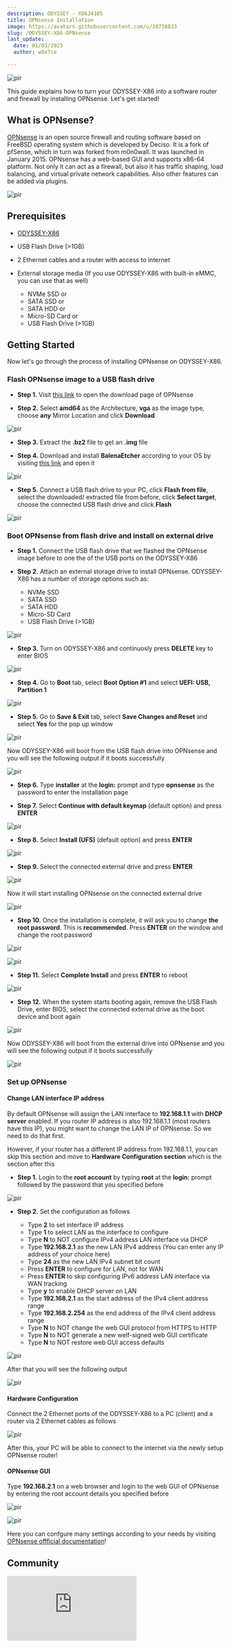 ```yaml
---
description: ODYSSEY - X86J4105
title: OPNsense Installation
image: https://avatars.githubusercontent.com/u/10758833
slug: /ODYSSEY-X86-OPNsense
last_update:
  date: 01/03/2023
  author: w0x7ce

---
```



<p style={{textAlign: 'center'}}><img src="https://files.seeedstudio.com/wiki/OPNsense/1.png" alt="pir" width={1000} height="auto" /></p>

This guide explains how to turn your ODYSSEY-X86 into a software router and firewall by installing OPNsense. Let's get started!

## What is OPNsense?

[OPNsense](https://opnsense.org) is an open source firewall and routing software based on FreeBSD operating system which is developed by Deciso. It is a fork of pfSense, which in turn was forked from m0n0wall. It was launched in January 2015. OPNsense has a web-based GUI and supports x86-64 platform. Not only it can act as a firewall, but also it has traffic shaping, load balancing, and virtual private network capabilities. Also other features can be added via plugins.

<p style={{textAlign: 'center'}}><img src="https://files.seeedstudio.com/wiki/OPNsense/25.png" alt="pir" width={300} height="auto" /></p>

## Prerequisites

- [ODYSSEY-X86](https://www.seeedstudio.com/ODYSSEY-X86J4125800-p-4915.html)
- USB Flash Drive (>1GB)
- 2 Ethernet cables and a router with access to internet
- External storage media (If you use ODYSSEY-X86 with built-in eMMC, you can use that as well)

  - NVMe SSD or
  - SATA SSD or
  - SATA HDD or
  - Micro-SD Card or
  - USB Flash Drive (>1GB)

## Getting Started

Now let's go through the process of installing OPNsense on ODYSSEY-X86.

### Flash OPNsense image to a USB flash drive

- **Step 1.** Visit [this link](https://opnsense.org/download) to open the download page of OPNsense

- **Step 2.** Select **amd64** as the Architecture, **vga** as the image type, choose **any** Mirror Location and click **Download**

<p style={{textAlign: 'center'}}><img src="https://files.seeedstudio.com/wiki/OPNsense/2.png" alt="pir" width={550} height="auto" /></p>

- **Step 3.** Extract the **.bz2** file to get an **.img** file

- **Step 4.** Download and install **BalenaEtcher** according to your OS by visiting [this link](https://www.balena.io/etcher) and open it

<p style={{textAlign: 'center'}}><img src="https://files.seeedstudio.com/wiki/OPNsense/3.jpg" alt="pir" width={1000} height="auto" /></p>

- **Step 5.** Connect a USB flash drive to your PC, click **Flash from file**, select the downloaded/ extracted file from before, click **Select target**, choose the connected USB flash drive and click **Flash**

<p style={{textAlign: 'center'}}><img src="https://files.seeedstudio.com/wiki/OPNsense/4.png" alt="pir" width={1000} height="auto" /></p>

### Boot OPNsense from flash drive and install on external drive

- **Step 1.** Connect the USB flash drive that we flashed the OPNsense image before to one the of the USB ports on the ODYSSEY-X86

- **Step 2.** Attach an external storage drive to install OPNsense. ODYSSEY-X86 has a number of storage options such as:

  - NVMe SSD
  - SATA SSD
  - SATA HDD
  - Micro-SD Card
  - USB Flash Drive (>1GB)

<p style={{textAlign: 'center'}}><img src="https://files.seeedstudio.com/wiki/OpenWrt/wiki2/X86-external-storage.png" alt="pir" width={650} height="auto" /></p>

- **Step 3.** Turn on ODYSSEY-X86 and continuosly press **DELETE** key to enter BIOS

<p style={{textAlign: 'center'}}><img src="https://files.seeedstudio.com/wiki/OPNsense/5.png" alt="pir" width={1000} height="auto" /></p>

- **Step 4.** Go to **Boot** tab, select **Boot Option #1** and select **UEFI: USB, Partition 1**

<p style={{textAlign: 'center'}}><img src="https://files.seeedstudio.com/wiki/OPNsense/6.jpg" alt="pir" width={1000} height="auto" /></p>

- **Step 5.** Go to **Save & Exit** tab, select **Save Changes and Reset** and select **Yes** for the pop up window

<p style={{textAlign: 'center'}}><img src="https://files.seeedstudio.com/wiki/OPNsense/8.jpg" alt="pir" width={1000} height="auto" /></p>

Now ODYSSEY-X86 will boot from the USB flash drive into OPNsense and you will see the following output if it boots successfully

<p style={{textAlign: 'center'}}><img src="https://files.seeedstudio.com/wiki/OPNsense/9.png" alt="pir" width={1000} height="auto" /></p>

- **Step 6.** Type **installer** at the **login:** prompt and type **opnsense** as the password to enter the installation page

- **Step 7.** Select **Continue with default keymap** (default option) and press **ENTER**

<p style={{textAlign: 'center'}}><img src="https://files.seeedstudio.com/wiki/OPNsense/10.png" alt="pir" width={1000} height="auto" /></p>

- **Step 8.** Select **Install (UFS)** (default option) and press **ENTER**

<p style={{textAlign: 'center'}}><img src="https://files.seeedstudio.com/wiki/OPNsense/11.png" alt="pir" width={1000} height="auto" /></p>

- **Step 9.** Select the connected external drive and press **ENTER**

<p style={{textAlign: 'center'}}><img src="https://files.seeedstudio.com/wiki/OPNsense/12.png" alt="pir" width={1000} height="auto" /></p>

Now it will start installing OPNsense on the connected external drive

<p style={{textAlign: 'center'}}><img src="https://files.seeedstudio.com/wiki/OPNsense/13.png" alt="pir" width={1000} height="auto" /></p>

- **Step 10.** Once the installation is complete, it will ask you to change **the root password**. This is **recommended**. Press **ENTER** on the window and change the root password

<p style={{textAlign: 'center'}}><img src="https://files.seeedstudio.com/wiki/OPNsense/14.png" alt="pir" width={1000} height="auto" /></p>

<p style={{textAlign: 'center'}}><img src="https://files.seeedstudio.com/wiki/OPNsense/15.png" alt="pir" width={1000} height="auto" /></p>

- **Step 11.** Select **Complete Install** and press **ENTER** to reboot

<p style={{textAlign: 'center'}}><img src="https://files.seeedstudio.com/wiki/OPNsense/16.png" alt="pir" width={1000} height="auto" /></p>

- **Step 12.** When the system starts booting again, remove the USB Flash Drive, enter BIOS, select the connected external drive as the boot device and boot again

<p style={{textAlign: 'center'}}><img src="https://files.seeedstudio.com/wiki/OPNsense/17.png" alt="pir" width={1000} height="auto" /></p>

Now ODYSSEY-X86 will boot from the external drive into OPNsense and you will see the following output if it boots successfully

<p style={{textAlign: 'center'}}><img src="https://files.seeedstudio.com/wiki/OPNsense/9.png" alt="pir" width={1000} height="auto" /></p>

### Set up OPNsense

#### Change LAN interface IP address

By default OPNsense will assign the LAN interface to **192.168.1.1** with **DHCP server** enabled. If you router IP address is also 192.168.1.1 (most routers have this IP), you might want to change the LAN IP of OPNsense. So we need to do that first.

However, if your router has a different IP address from 192.168.1.1, you can skip this section and move to **Hardware Configuration section** which is the section after this

- **Step 1.** Login to the **root account** by typing **root** at the **login:** prompt followed by the password that you specified before

<p style={{textAlign: 'center'}}><img src="https://files.seeedstudio.com/wiki/OPNsense/18.png" alt="pir" width={1000} height="auto" /></p>

- **Step 2.** Set the configuration as follows

  - Type **2** to set interface IP address
  - Type **1** to select LAN as the interface to configure
  - Type **N** to NOT configure IPv4 address LAN interface via DHCP
  - Type **192.168.2.1** as the new LAN IPv4 address (You can enter any IP address of your choice here)
  - Type **24** as the new LAN IPv4 subnet bit count
  - Press **ENTER** to configure for LAN, not for WAN
  - Press **ENTER** to skip configuring IPv6 address LAN interface via WAN tracking
  - Type **y** to enable DHCP server on LAN
  - Type **192.168.2.1** as the start address of the IPv4 client address range
  - Type **192.168.2.254** as the end address of the IPv4 client address range
  - Type **N** to NOT change the web GUI protocol from HTTPS to HTTP
  - Type **N** to NOT generate a new welf-signed web GUI certificate
  - Type **N** to NOT restore web GUI access defaults

<p style={{textAlign: 'center'}}><img src="https://files.seeedstudio.com/wiki/OPNsense/20.png" alt="pir" width={1000} height="auto" /></p>

After that you will see the following output

<p style={{textAlign: 'center'}}><img src="https://files.seeedstudio.com/wiki/OPNsense/21.png" alt="pir" width={1000} height="auto" /></p>

#### Hardware Configuration

Connect the 2 Ethernet ports of the ODYSSEY-X86 to a PC (client) and a router via 2 Ethernet cables as follows

<p style={{textAlign: 'center'}}><img src="https://files.seeedstudio.com/wiki/OPNsense/22.png" alt="pir" width={1000} height="auto" /></p>

After this, your PC will be able to connect to the internet via the newly setup OPNsense router!

#### OPNsense GUI

Type **192.168.2.1** on a web browser and login to the web GUI of OPNsense by entering the root account details you specified before

<p style={{textAlign: 'center'}}><img src="https://files.seeedstudio.com/wiki/OPNsense/24.png" alt="pir" width={1000} height="auto" /></p>

<p style={{textAlign: 'center'}}><img src="https://files.seeedstudio.com/wiki/OPNsense/1.png" alt="pir" width={1000} height="auto" /></p>

Here you can confgure many settings according to your needs by visiting [OPNsense offficial documentation](https://docs.docker.com)!

## Community

<iframe width={560} height={315} src="https://www.youtube.com/embed/_IzyJTcnPu8" title="YouTube video player" frameBorder={0} allow="accelerometer; autoplay; clipboard-write; encrypted-media; gyroscope; picture-in-picture" allowFullScreen />

## Resources

- **[Web Page]** [OPNsense Offficial Documentation](https://docs.docker.com)

## Tech Support & Product Discussion

Thank you for choosing our products! We are here to provide you with different support to ensure that your experience with our products is as smooth as possible. We offer several communication channels to cater to different preferences and needs.

<div class="button_tech_support_container">
<a href="https://forum.seeedstudio.com/" class="button_forum"></a> 
<a href="https://www.seeedstudio.com/contacts" class="button_email"></a>
</div>

<div class="button_tech_support_container">
<a href="https://discord.gg/eWkprNDMU7" class="button_discord"></a> 
<a href="https://github.com/Seeed-Studio/wiki-documents/discussions/69" class="button_discussion"></a>
</div>
